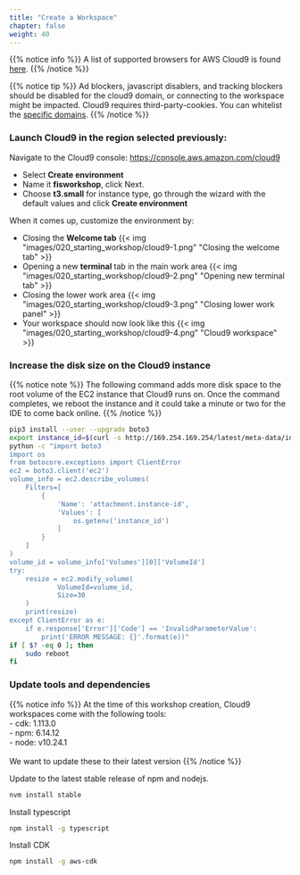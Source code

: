 ```yaml
---
title: "Create a Workspace"
chapter: false
weight: 40
---
```


{{% notice info %}}
A list of supported browsers for AWS Cloud9 is found [here]( https://docs.aws.amazon.com/cloud9/latest/user-guide/browsers.html).
{{% /notice %}}

{{% notice tip %}}
Ad blockers, javascript disablers, and tracking blockers should be disabled for
the cloud9 domain, or connecting to the workspace might be impacted.
Cloud9 requires third-party-cookies. You can whitelist the [specific domains]( https://docs.aws.amazon.com/cloud9/latest/user-guide/troubleshooting.html#troubleshooting-env-loading).
{{% /notice %}}

### Launch Cloud9 in the region selected previously:

Navigate to the Cloud9 console: https://console.aws.amazon.com/cloud9

- Select **Create environment**
- Name it **fisworkshop**, click Next.
- Choose **t3.small** for instance type, go through the wizard with the default values and click **Create environment**

When it comes up, customize the environment by:

- Closing the **Welcome tab**
{{< img "images/020_starting_workshop/cloud9-1.png" "Closing the welcome tab" >}}
- Opening a new **terminal** tab in the main work area
{{< img "images/020_starting_workshop/cloud9-2.png" "Opening new terminal tab" >}}
- Closing the lower work area
{{< img "images/020_starting_workshop/cloud9-3.png" "Closing lower work panel" >}}
- Your workspace should now look like this
{{< img "images/020_starting_workshop/cloud9-4.png" "Cloud9 workspace" >}}

### Increase the disk size on the Cloud9 instance

{{% notice note %}}
The following command adds more disk space to the root volume of the EC2 instance that Cloud9 runs on. Once the command completes, we reboot the instance and it could take a minute or two for the IDE to come back online.
{{% /notice %}}

```bash
pip3 install --user --upgrade boto3
export instance_id=$(curl -s http://169.254.169.254/latest/meta-data/instance-id)
python -c "import boto3
import os
from botocore.exceptions import ClientError 
ec2 = boto3.client('ec2')
volume_info = ec2.describe_volumes(
    Filters=[
        {
            'Name': 'attachment.instance-id',
            'Values': [
                os.getenv('instance_id')
            ]
        }
    ]
)
volume_id = volume_info['Volumes'][0]['VolumeId']
try:
    resize = ec2.modify_volume(    
            VolumeId=volume_id,    
            Size=30
    )
    print(resize)
except ClientError as e:
    if e.response['Error']['Code'] == 'InvalidParameterValue':
        print('ERROR MESSAGE: {}'.format(e))"
if [ $? -eq 0 ]; then
    sudo reboot
fi

```

### Update tools and dependencies

{{% notice info %}}
At the time of this workshop creation, Cloud9 workspaces come with the following tools:<br />- cdk: 1.113.0<br />- npm: 6.14.12<br />- node: v10.24.1<br /><br />We want to update these to their latest version
{{% /notice %}}

Update to the latest stable release of npm and nodejs.
```bash
nvm install stable 
```

Install typescript
```bash
npm install -g typescript
```

Install CDK
```bash
npm install -g aws-cdk
```
